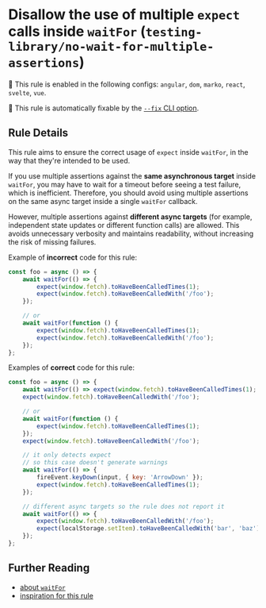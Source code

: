 # Disallow the use of multiple `expect` calls inside `waitFor` (`testing-library/no-wait-for-multiple-assertions`)

💼 This rule is enabled in the following configs: `angular`, `dom`, `marko`, `react`, `svelte`, `vue`.

🔧 This rule is automatically fixable by the [`--fix` CLI option](https://eslint.org/docs/latest/user-guide/command-line-interface#--fix).

<!-- end auto-generated rule header -->

## Rule Details

This rule aims to ensure the correct usage of `expect` inside `waitFor`, in the way that they're intended to be used.

If you use multiple assertions against the **same asynchronous target** inside `waitFor`,
you may have to wait for a timeout before seeing a test failure, which is inefficient.
Therefore, you should avoid using multiple assertions on the same async target inside a single `waitFor` callback.

However, multiple assertions against **different async targets** (for example, independent state updates or different function calls) are allowed.
This avoids unnecessary verbosity and maintains readability, without increasing the risk of missing failures.

Example of **incorrect** code for this rule:

```js
const foo = async () => {
	await waitFor(() => {
		expect(window.fetch).toHaveBeenCalledTimes(1);
		expect(window.fetch).toHaveBeenCalledWith('/foo');
	});

	// or
	await waitFor(function () {
		expect(window.fetch).toHaveBeenCalledTimes(1);
		expect(window.fetch).toHaveBeenCalledWith('/foo');
	});
};
```

Examples of **correct** code for this rule:

```js
const foo = async () => {
	await waitFor(() => expect(window.fetch).toHaveBeenCalledTimes(1);
	expect(window.fetch).toHaveBeenCalledWith('/foo');

	// or
	await waitFor(function () {
		expect(window.fetch).toHaveBeenCalledTimes(1);
	});
	expect(window.fetch).toHaveBeenCalledWith('/foo');

	// it only detects expect
	// so this case doesn't generate warnings
	await waitFor(() => {
		fireEvent.keyDown(input, { key: 'ArrowDown' });
		expect(window.fetch).toHaveBeenCalledTimes(1);
	});

	// different async targets so the rule does not report it
	await waitFor(() => {
		expect(window.fetch).toHaveBeenCalledWith('/foo');
		expect(localStorage.setItem).toHaveBeenCalledWith('bar', 'baz');
	});
};
```

## Further Reading

- [about `waitFor`](https://testing-library.com/docs/dom-testing-library/api-async#waitfor)
- [inspiration for this rule](https://kentcdodds.com/blog/common-mistakes-with-react-testing-library#having-multiple-assertions-in-a-single-waitfor-callback)
